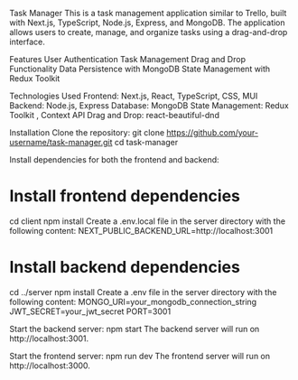 Task Manager
This is a task management application similar to Trello, built with Next.js, TypeScript, Node.js, Express, and MongoDB. The application allows users to create, manage, and organize tasks using a drag-and-drop interface.

Features
User Authentication
Task Management
Drag and Drop Functionality
Data Persistence with MongoDB
State Management with Redux Toolkit

Technologies Used
Frontend: Next.js, React, TypeScript, CSS, MUI
Backend: Node.js, Express
Database: MongoDB
State Management: Redux Toolkit , Context API
Drag and Drop: react-beautiful-dnd

Installation
Clone the repository:
git clone https://github.com/your-username/task-manager.git
cd task-manager

Install dependencies for both the frontend and backend:

# Install frontend dependencies
cd client
npm install
Create a .env.local file in the server directory with the following content:
NEXT_PUBLIC_BACKEND_URL=http://localhost:3001


# Install backend dependencies
cd ../server
npm install
Create a .env file in the server directory with the following content:
MONGO_URI=your_mongodb_connection_string
JWT_SECRET=your_jwt_secret
PORT=3001


Start the backend server:
npm start
The backend server will run on http://localhost:3001.


Start the frontend server:
npm run dev
The frontend server will run on http://localhost:3000.

